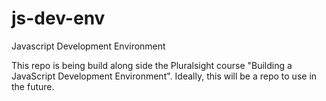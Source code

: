 # js-dev-env
Javascript Development Environment 

This repo is being build along side the Pluralsight course "Building a JavaScript Development Environment". Ideally, this will be a repo to use in the future.